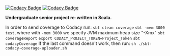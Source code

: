 [![Codacy Badge](https://api.codacy.com/project/badge/Grade/54dc95fa7c4746ba86432d5880824c75)](https://www.codacy.com/app/hari-bageski/machine-learning-scala?utm_source=github.com&amp;utm_medium=referral&amp;utm_content=haribageski/machine-learning&amp;utm_campaign=Badge_Grade)
[![Codacy Badge](https://api.codacy.com/project/badge/Coverage/54dc95fa7c4746ba86432d5880824c75)](https://www.codacy.com/app/hari-bageski/machine-learning-scala?utm_source=github.com&amp;utm_medium=referral&amp;utm_content=haribageski/machine-learning&amp;utm_campaign=Badge_Coverage)

**Undergraduate senior project re-written in Scala.**

In order to send coverage to Codacy run:
`sbt clean coverage` 
`sbt -mem 3000 test`, where with `-mem 3000` we specify JVM maximum heap size "-Xmx"
`sbt coverageReport`
`export CODACY_PROJECT_TOKEN=Project_Token`
`sbt codacyCoverage`
If the last command doesn't work, then run:
`sh ./sbt-codacy-coverage-uploader.sh`
